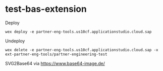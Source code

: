 # test-bas-extension
Deploy
```
wex deploy -e partner-eng-tools.us10cf.applicationstudio.cloud.sap
```
Undeploy
```
wex delete -e partner-eng-tools.us10cf.applicationstudio.cloud.sap -x ext-partner-eng-tools/partner-engineering-test
```

SVG2Base64 via https://www.base64-image.de/

